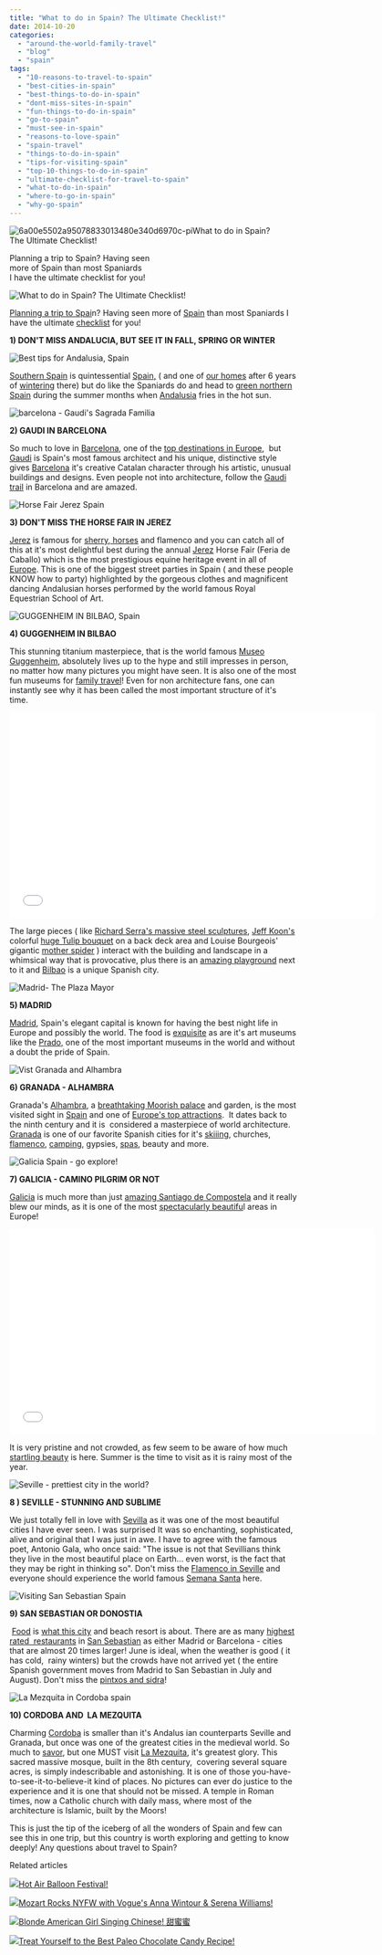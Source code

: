 ```yaml
---
title: "What to do in Spain? The Ultimate Checklist!"
date: 2014-10-20
categories: 
  - "around-the-world-family-travel"
  - "blog"
  - "spain"
tags: 
  - "10-reasons-to-travel-to-spain"
  - "best-cities-in-spain"
  - "best-things-to-do-in-spain"
  - "dont-miss-sites-in-spain"
  - "fun-things-to-do-in-spain"
  - "go-to-spain"
  - "must-see-in-spain"
  - "reasons-to-love-spain"
  - "spain-travel"
  - "things-to-do-in-spain"
  - "tips-for-visiting-spain"
  - "top-10-things-to-do-in-spain"
  - "ultimate-checklist-for-travel-to-spain"
  - "what-to-do-in-spain"
  - "where-to-go-in-spain"
  - "why-go-spain"
---
```


![6a00e5502a95078833013480e340d6970c-pi](https://pub-ac94b3f306b24c0dba4238943c97f2e1.r2.dev/6a00e5502a9507883301b7c6f5d309970b.jpg)What to do in Spain?  
The Ultimate Checklist!  
  
Planning a trip to Spain? Having seen  
more of Spain than most Spaniards  
I have the ultimate checklist for you!

<!--more-->  
![What to do in Spain? The Ultimate Checklist!](https://pub-ac94b3f306b24c0dba4238943c97f2e1.r2.dev/6a00e5502a9507883301bb079bb690970d.png)  
  
  
[Planning a trip to Spai](http://soultravelers3new.local/2011/05/best-southern-spain-holiday.html "planning a trip to spain")n? Having seen more of [Spain](http://soultravelers3new.local/2011/08/family-travel-spain-photo-andalusia.html "spain travel") than most Spaniards I have the ultimate [checklist](http://soultravelers3new.local/2009/11/whats-a-spain-winter-rental-like-extended-travel-digital-nomad-4hww-vacation-.html "How to rent a vacation home in spain") for you!  
  
**1) DON'T MISS ANDALUCIA, BUT SEE IT IN FALL, SPRING OR WINTER**  
  
![Best tips for Andalusia, Spain](https://pub-ac94b3f306b24c0dba4238943c97f2e1.r2.dev/6a00e5502a9507883301b7c6f68f59970b.png)  
  
[Southern Spain](http://soultravelers3new.local/2013/06/southern-spain-cave-houses.html "southern Spain cave houses") is quintessential [Spain,](http://soultravelers3new.local/spain/ "Spain travel tips") ( and one of [our homes](http://soultravelers3new.local/2010/06/family-travel-tips-in-spains-costa-del-sol-countryside-adventures-mediterranean-beaches-photography-.html "travel tips for costa del sol in spain") after 6 years of [wintering](http://soultravelers3new.local/2009/11/lifestyle-design-a-winter-in-spain-extendedtravel-digitalnomad-miniretirement-4hww-travel.html "How to winter in Spain") there) but do like the Spaniards do and head to [green northern Spain](http://soultravelers3new.local/2008/10/post-1.html "green northern spain") during the summer months when [Andalusia](http://soultravelers3new.local/2009/04/spain-stunning-semana-santa-easter-procession-in-andalusia-white-village.html "Andalusia - Easter procession, semana santa") fries in the hot sun.  
  
![barcelona - Gaudi's Sagrada Familia](https://pub-ac94b3f306b24c0dba4238943c97f2e1.r2.dev/6a00e5502a9507883301b8d08096c9970c.png)  
  
  
**2) GAUDI IN BARCELONA**  
  
So much to love in [Barcelona](http://soultravelers3new.local/2011/07/costa-brava-and-barcelona.html "travel to Barcelona and costa brava"), one of the [top destinations in Europe](http://soultravelers3new.local/2013/09/best-places-to-visit-in-europe.html "top destinations to visit in Europe"),  but [Gaudi](http://soultravelers3new.local/2007/05/more-gaudi-wond.html "Gaudi wonders in Barcelona") is Spain's most famous architect and his unique, distinctive style gives [Barcelona](http://soultravelers3new.local/2011/09/best-catalan-food-in-barcelona.html "Barcelona - best catalan food") it's creative Catalan character through his artistic, unusual buildings and designs. Even people not into architecture, follow the [Gaudi trail](http://soultravelers3new.local/2007/05/gaudis-sagrada.html "Gaudi trail ") in Barcelona and are amazed.  
  
![Horse Fair Jerez Spain](https://pub-ac94b3f306b24c0dba4238943c97f2e1.r2.dev/6a00e5502a9507883301b7c6f60207970b.png)  
  
  
**3) DON'T MISS THE HORSE FAIR IN JEREZ**  
  
[Jerez](http://soultravelers3new.local/2008/05/joys-of-the-roa.html "Jerez spain horse fair") is famous for [sherry, horses](http://soultravelers3new.local/2007/03/horses-and-sher.html "Jerez horse and sherry") and flamenco and you can catch all of this at it's most delightful best during the annual [Jerez](http://soultravelers3new.local/2007/03/jerez-lunch.html "Jerez best food in spain") Horse Fair (Feria de Caballo) which is the most prestigious equine heritage event in all of [Europe](http://soultravelers3new.local/2012/02/5-best-european-family-vacations.html "Best european family vacations"). This is one of the biggest street parties in Spain ( and these people KNOW how to party) highlighted by the gorgeous clothes and magnificent dancing Andalusian horses performed by the world famous Royal Equestrian School of Art.  
  
  
  
![GUGGENHEIM IN BILBAO, Spain](https://pub-ac94b3f306b24c0dba4238943c97f2e1.r2.dev/6a00e5502a9507883301bb079bb6ea970d.png)  
  
**4) GUGGENHEIM IN BILBAO**  
  
This stunning titanium masterpiece, that is the world famous [Museo Guggenheim](http://soultravelers3new.local/2009/06/wow-guggenheim-bilbao-.html "guggenheim in Bilbao spain review"), absolutely lives up to the hype and still impresses in person, no matter how many pictures you might have seen. It is also one of the most fun museums for [family travel](http://www.nytimes.com/1999/05/09/travel/frugal-traveler-food-too-is-an-art-in-bilbao.html)! Even for non architecture fans, one can instantly see why it has been called the most important structure of it's time.  
  

<iframe allowfullscreen frameborder="0" height="360" src="//www.youtube.com/embed/PlUGZt9w0GA?list=UUcMwuQFsEJfOct29ZTa0v8w" width="640"></iframe>

  
  
The large pieces ( like [Richard Serra's massive steel sculptures](http://www.guardian.co.uk/artanddesign/2005/jun/22/art), [Jeff Koon's](http://en.wikipedia.org/wiki/Jeff_Koons) colorful [huge Tulip bouquet](http://www.guggenheim.org/bilbao) on a back deck area and Louise Bourgeois' gigantic [mother spider](http://en.wikipedia.org/wiki/Maman) ) interact with the building and landscape in a whimsical way that is provocative, plus there is an [amazing playground](http://soultravelers3new.local/2009/07/-best-playground-in-europe-guggenheim-in-bilbao-spain-more.html "best playground in europe") next to it and [Bilbao](http://soultravelers3new.local/2009/06/basque-folk-dancing-in-bilbao-spain.html "Bilbao spain and basque dancing") is a unique Spanish city.  
  
![Madrid- The Plaza Mayor ](https://pub-ac94b3f306b24c0dba4238943c97f2e1.r2.dev/6a00e5502a9507883301b8d08002a5970c.png)  
  
**5) MADRID**  
  
[Madrid](http://soultravelers3new.local/2007/04/taste-of-madrid.html "madrid visiting tips"), Spain's elegant capital is known for having the best night life in Europe and possibly the world. The food is [exquisite](http://soultravelers3new.local/2007/04/botin-restauran.html "food in Madrid like Biotin restaurant") as are it's art museums like the [Prado,](http://soultravelers3new.local/2007/04/prado-play.html "Visiting Prado in Madrid with kids") one of the most important museums in the world and without a doubt the pride of Spain.  
  
![Vist Granada and Alhambra](https://pub-ac94b3f306b24c0dba4238943c97f2e1.r2.dev/6a00e5502a9507883301bb079bb30d970d.png)  
  
**6) GRANADA - ALHAMBRA**  
  
Granada's [Alhambra](http://soultravelers3new.local/2007/03/la-alhambra.html "Alhambra in Granada travel "), a [breathtaking Moorish palace](http://soultravelers3new.local/2013/07/-alhambra-moorish-palace-in-granada-with-gypsy-guitar.html "moorish palace and gypsy guitar") and garden, is the most visited sight in [Spain](http://soultravelers3new.local/2013/01/travel-to-spain-kids-tips.html "travel to spain") and one of [Europe's top attractions](http://soultravelers3new.local/2012/02/5-best-european-family-vacations.html "Best European vacations").  It dates back to the ninth century and it is  considered a masterpiece of world architecture. [Granada](http://soultravelers3new.local/2008/12/grace-gratitude.html "visiting granada") is one of our favorite Spanish cities for it's [skiiing](http://soultravelers3new.local/2012/12/skiing-in-southern-spain.html "skiing in southern spain"), churches, [flamenco](http://soultravelers3new.local/2008/04/flamenco.html "flamenco in spain"), [camping](http://soultravelers3new.local/2013/01/camping-spain.html "camping spain"), gypsies, [spas](http://soultravelers3new.local/2010/03/ahh-arab-baths-andalusia-spa-malaga-granada-benalmedena-massage-hotspringsthemal-water-roman.html "arab baths and spas in southern spain"), beauty and more.  
  
![Galicia Spain - go explore!](https://pub-ac94b3f306b24c0dba4238943c97f2e1.r2.dev/6a00e5502a9507883301b7c6f68b87970b.png)  
  
  
**7) GALICIA - CAMINO PILGRIM OR NOT**  
  
[Galicia](http://soultravelers3new.local/2008/09/gorgeous-galici.html "galica travel tips") is much more than just [amazing Santiago de Compostela](http://soultravelers3new.local/2008/08/santiago-de-com.html "santiago de compestella tips") and it really blew our minds, as it is one of the most [spectacularly beautifu](http://soultravelers3new.local/2008/09/more-galician-b.html "galicia spain tips")l areas in Europe!  
  

<iframe allowfullscreen frameborder="0" height="360" src="//www.youtube.com/embed/TnqpoELmDbM?list=UUcMwuQFsEJfOct29ZTa0v8w" width="640"></iframe>

  
  
It is very pristine and not crowded, as few seem to be aware of how much [startling beauty](http://query.nytimes.com/gst/fullpage.html?res=9A03EFDB143EF934A15757C0A961958260) is here. Summer is the time to visit as it is rainy most of the year.  
  
![Seville  - prettiest city in the world?](https://pub-ac94b3f306b24c0dba4238943c97f2e1.r2.dev/6a00e5502a9507883301b8d0800926970c.png)  
  
  
**8 ) SEVILLE - STUNNING AND SUBLIME**  
  
We just totally fell in love with [Sevilla](http://soultravelers3new.local/2007/03/ole-sublime-sev.html "seville - prettiest city") as it was one of the most beautiful cities I have ever seen. I was surprised It was so enchanting, sophisticated, alive and original that I was just in awe. I have to agree with the famous poet, Antonio Gala, who once said: "The issue is not that Sevillians think they live in the most beautiful place on Earth... even worst, is the fact that they may be right in thinking so". Don't miss the [Flamenco in Seville](http://soultravelers3new.local/2007/03/flamenco-in-sev.html "flamenco in seville, where to see it best") and everyone should experience the world famous [Semana Santa](http://soultravelers3new.local/2007/03/semana-santa-in.html "semana santa in seville is world famous") here.  
  
  
![Visiting San Sebastian Spain](https://pub-ac94b3f306b24c0dba4238943c97f2e1.r2.dev/6a00e5502a9507883301b7c6f68bfe970b.png)  
  
  
  
**9) SAN SEBASTIAN OR DONOSTIA**  
  
 [Food](http://soultravelers3new.local/2009/07/food-shopping-san-sebastian-spain-unusual-markets-europe.html "food shopping in San Sebastian") is [what this city](http://www.guardian.co.uk/lifeandstyle/2005/mar/13/foodanddrink.shopping2) and beach resort is about. There are as many [highest rated  restaurants](http://epicureanways.com/comments/spain-scores-high-on-worlds-50-best-restaurants-list/) in [San Sebastian](http://soultravelers3new.local/2009/07/seaside-resort-san-sebastian-spain-donostia.html "San sebastian travel tips") as either Madrid or Barcelona - cities that are almost 20 times larger! June is ideal, when the weather is good ( it has cold,  rainy winters) but the crowds have not arrived yet ( the entire Spanish government moves from Madrid to San Sebastian in July and August). Don't miss the [pintxos and sidra](http://soultravelers3new.local/2009/08/san-sebastian-tapas-pintxos-pinchos-spain-best-basque-food-for-foodies-vacation-.html "basque food in san sebastian tapas")!  
  
![La Mezquita in Cordoba spain](https://pub-ac94b3f306b24c0dba4238943c97f2e1.r2.dev/6a00e5502a9507883301bb079bb160970d.png)  
  
  
**10) CORDOBA AND  LA MEZQUITA**  
  
Charming [Cordoba](http://soultravelers3new.local/2008/04/cordoba.html "visit cordoba spain") is smaller than it's Andalus ian counterparts Seville and Granada, but once was one of the greatest cities in the medieval world. So much to [savor](http://soultravelers3new.local/2007/03/el-caballo-rojo.html "Cordoba spain where to eat"), but one MUST visit [La Mezquita](http://soultravelers3new.local/2007/03/la-mezquita.html "La Mezquita in Cordoba, why go"), it's greatest glory. This sacred massive mosque, built in the 8th century,  covering several square acres, is simply indescribable and astonishing. It is one of those you-have-to-see-it-to-believe-it kind of places. No pictures can ever do justice to the experience and it is one that should not be missed. A temple in Roman times, now a Catholic church with daily mass, where most of the architecture is Islamic, built by the Moors!  
  
This is just the tip of the iceberg of all the wonders of Spain and few can see this in one trip, but this country is worth exploring and getting to know deeply! Any questions about travel to Spain?  
  

Related articles

[![](http://i.zemanta.com/301844049_80_80.jpg)](http://soultravelers3new.local/2014/10/hot-air-balloon-festival.html)[Hot Air Balloon Festival!](http://soultravelers3new.local/2014/10/hot-air-balloon-festival.html)

[![](http://i.zemanta.com/300965999_80_80.jpg)](http://soultravelers3new.local/2014/10/teen-singer-mozart-rocks-nyfw-with-vogues-anna-wintour-serena-williams.html)[Mozart Rocks NYFW with Vogue's Anna Wintour & Serena Williams!](http://soultravelers3new.local/2014/10/teen-singer-mozart-rocks-nyfw-with-vogues-anna-wintour-serena-williams.html)

[![](http://i.zemanta.com/302147267_80_80.jpg)](http://soultravelers3new.local/2014/10/blonde-american-girl-singing-chinese-%E7%94%9C%E8%9C%9C%E8%9C%9C-.html)[Blonde American Girl Singing Chinese! 甜蜜蜜](http://soultravelers3new.local/2014/10/blonde-american-girl-singing-chinese-%E7%94%9C%E8%9C%9C%E8%9C%9C-.html)

[![](http://i.zemanta.com/303579944_80_80.jpg)](http://soultravelers3new.local/2014/10/treat-yourself-to-the-best-paleo-chocolate-candy-recipe.html)[Treat Yourself to the Best Paleo Chocolate Candy Recipe!](http://soultravelers3new.local/2014/10/treat-yourself-to-the-best-paleo-chocolate-candy-recipe.html)
